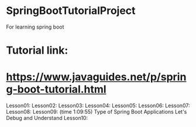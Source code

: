# SpringBootTutorialProject
For learning spring boot
# Tutorial link:
# https://www.javaguides.net/p/spring-boot-tutorial.html
Lesson01:
Lesson02:
Lesson03:
Lesson04:
Lesson05:
Lesson06:
Lesson07:
Lesson08:
Lesson09: (time 1:09:55) Type of Spring Boot Applications Let's Debug and Understand
Lesson10:
